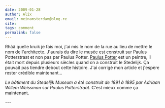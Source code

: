 ```yaml
---
date: 2009-01-28
author: Alix
email: meinamsterdam@blog.re
site: 
tags: comment
permalink: false
---
```


<p>
Rhââ quelle kruik je fais moi, j'ai mis le nom de la rue au lieu de mettre le nom de l'architecte. J'aurais du dire le musée est construit sur Paulus Potterstraat et non pas par Paulus Potter. <a href="http://fr.wikipedia.org/wiki/Paulus_Potter">Paulus Potter</a> est un peintre, il était mort depuis plusieurs siècles quand on a construit le Stedelijk. Ça pouvait pas tiendre debout cette histoire. J'ai corrigé mon article et j'espère rester crédible maintenant...
</p>
<p><em>Le bâtiment du Stedelijk Museum a été construit de 1891 à 1895 par Adriaan Willem Weissman sur Paulus Potterstraat.</em> C'est mieux comme ça maintenant.
</p>
---